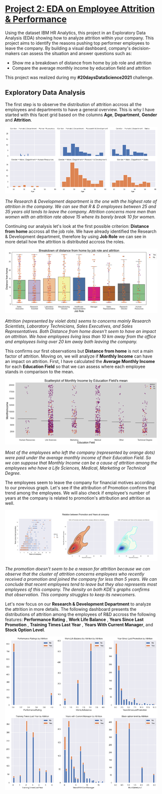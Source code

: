 # [Project 2: EDA on Employee Attrition & Performance](https://www.kaggle.com/pavansubhasht/ibm-hr-analytics-attrition-dataset)

Using the dataset IBM HR Analytics, this project in an Exploratory Data Analysis (EDA) showing how to analyze attrition within your company. This project aims to identify the reasons pushing top performer employees to leave the company. By building a visual dashboard, company's decision-makers can assess the situation and answer questions such as:  
  
- Show me a breakdown of distance from home by job role and attrition
- Compare the average monthly income by education field and attrition
  
This project was realized during my **#20daysDataScience2021** challenge.  
  
## Exploratory Data Analysis  
The first step is to observe the distribution of attrition accross all the employees and departments to have a general overview. This is why I have started with this facet grid based on the columns **Age**, **Department**, **Gender** and **Attrition**.  
  
![Facet_grid_attrition](/images/FacetGrid_AttritionAge_per_Department.png)  
  
*The Research & Development department is the one with the highest rate of attrition in the company. We can see that R & D 
employees between 25 and 35 years old tends to leave the company. Attrition concerns more men than women with an attrition 
rate above 15 where its barely break 10 for women.*  
  
Continuing our analysis let's look at the first possible criterion: **Distance from home** accross all the job role. We have already identified the Research & Development department, therefore by using **Job Role** we can see in more detail how the attrition is distributed accross the roles.  
  
![Box_plot_distance_role](/images/Stripplot_Distance_JobRole.png)  
    
*Attrition (represented by violet dots) seems to concerns mainly Research Scientists, Laboratory Technicians, Sales Executives, and Sales Representatives. Both Distance from home doesn't seem to have an impact on attrition. We have employees living less than 10 km away from the office and employees living
over 20 km away both leaving the company.*  
  
This confirms our first observations but **Distance from home** is not a main factor of attrition. Moving on, we will analyze if **Monthly Income** can have an impact on attrition. First, I have calculated the **Average Monthly Income** for each **Education Field** so that we can assess where each employee stands in comparison to the mean.  
  
![Scatterplot_distance_income](/images/scatterplot_income_education.png)  
  
*Most of the employees who left the company (represented by orange dots) were paid under the average monthly income of their Education Field. So we can 
suppose that Monthly Income can be a cause of attrition among the employees who have a Life Sciences, Medical, Marketing or 
Technical Degree.*  
  
The employees seem to leave the company for financial motives according to our previous graph. Let's see if the attribution of Promotion confirms that trend among the employees.
We will also check if employee's number of years at the company is related to promotion's attribution and attrition as well.  
  
![kde_promotion_yearsatcompany](/images/promotion_vs_years.png)
  
*The promotion doesn't seem to be a reason for attrition because we can observe that the cluster of attrition concerns employees
who recently received a promotion and joined the company for less than 5 years. We can conclude that recent employees tend 
to leave but they also represents most employees of this company. The density on both KDE's graphs confirms that observation. This company struggles to keep its newcomers.*
  
Let's now focus on our **Research & Development Department** to analyze the attrition in more details. The following dashboard presents the distributions of attrition among the employees of R&D accross the following features: **Performance Rating** , **Work Life Balance** , **Years Since Last Promotion** , **Training Times Last Year** , **Years With Current Manager**, and **Stock Option Level**.
  
![Subplot of the attrition in the RD Department](/images/rd_subplot.png)
